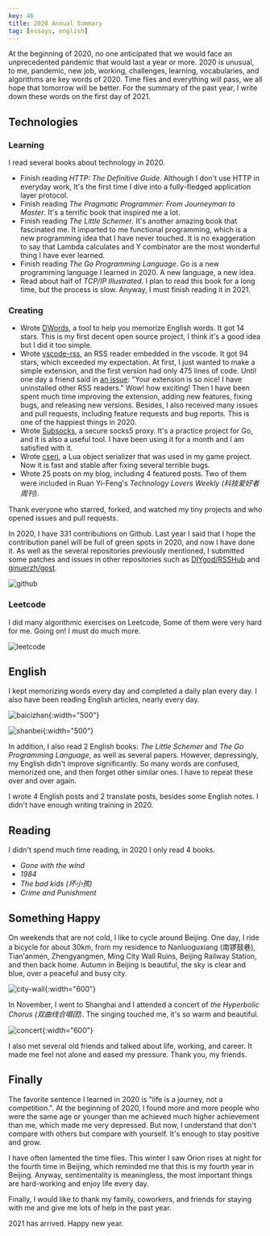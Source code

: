 ```yaml
---
key: 46
title: 2020 Annual Summary
tag: [essays, english]
---
```


At the beginning of 2020, no one anticipated that we would face an unprecedented pandemic that would last a year or more. 2020 is unusual, to me, pandemic, new job, working, challenges, learning, vocabularies, and algorithms are key words of 2020. Time flies and everything will pass, we all hope that tomorrow will be better. For the summary of the past year, I write down these words on the first day of 2021.

## Technologies

### Learning

I read several books about technology in 2020.

- Finish reading *HTTP: The Definitive Guide*. Although I don't use HTTP in everyday work, It's the first time I dive into a fully-fledged application layer protocol.
- Finish reading *The Pragmatic Programmer: From Journeyman to Master*. It's a terrific book that inspired me a lot.
- Finish reading *The Little Schemer*. It's another amazing book that fascinated me. It imparted to me functional programming, which is a new programming idea that I have never touched. It is no exaggeration to say that Lambda calculates and Y combinator are the most wonderful thing I have ever learned.
- Finish reading *The Go Programming Language*. Go is a new programming language I learned in 2020. A new language, a new idea.
- Read about half of *TCP/IP Illustrated*. I plan to read this book for a long time, but the process is slow. Anyway, I must finish reading it in 2021.

### Creating

- Wrote [DWords](https://github.com/luyuhuang/DWords), a tool to help you memorize English words. It got 14 stars. This is my first decent open source project, I think it's a good idea but I did it too simple.
- Wrote [vscode-rss](https://github.com/luyuhuang/vscode-rss), an RSS reader embedded in the vscode. It got 94 stars, which exceeded my expectation. At first, I just wanted to make a simple extension, and the first version had only 475 lines of code. Until one day a friend said in [an issue](https://github.com/luyuhuang/vscode-rss/issues/2#issuecomment-624512180): "Your extension is so nice! I have uninstalled other RSS readers." Wow! how exciting! Then I have been spent much time improving the extension, adding new features, fixing bugs, and releasing new versions. Besides, I also received many issues and pull requests, including feature requests and bug reports. This is one of the happiest things in 2020.
- Wrote [Subsocks](https://github.com/luyuhuang/subsocks), a secure socks5 proxy. It's a practice project for Go, and it is also a useful tool. I have been using it for a month and I am satisfied with it.
- Wrote [cseri](https://github.com/luyuhuang/cseri), a Lua object serializer that was used in my game project. Now it is fast and stable after fixing several terrible bugs.
- Wrote 25 posts on my blog, including 4 featured posts. Two of them were included in Ruan Yi-Feng's *Technology Lovers Weekly (科技爱好者周刊)*.

Thank everyone who starred, forked, and watched my tiny projects and who opened issues and pull requests.

In 2020, I have 331 contributions on Github. Last year I said that I hope the contribution panel will be full of green spots in 2020, and now I have done it. As well as the several repositories previously mentioned, I submitted some patches and issues in other repositories such as [DIYgod/RSSHub](https://github.com/DIYgod/RSSHub) and [ginuerzh/gost](https://github.com/ginuerzh/gost).

![github](/assets/images/2020-annual-summary_1.png)

### Leetcode

I did many algorithmic exercises on Leetcode, Some of them were very hard for me. Going on! I must do much more.

![leetcode](/assets/images/2020-annual-summary_2.png)

## English

I kept memorizing words every day and completed a daily plan every day. I also have been reading English articles, nearly every day.

![baicizhan](/assets/images/2020-annual-summary_3.png){:width="500"}

![shanbei](/assets/images/2020-annual-summary_4.png){:width="500"}

In addition, I also read 2 English books: *The Little Schemer* and *The Go Programming Language*, as well as several papers. However, depressingly, my English didn't improve significantly. So many words are confused, memorized one, and then forget other similar ones. I have to repeat these over and over again.

I wrote 4 English posts and 2 translate posts, besides some English notes. I didn't have enough writing training in 2020.

## Reading

I didn't spend much time reading, in 2020 I only read 4 books.

- *Gone with the wind*
- *1984*
- *The bad kids (坏小孩)*
- *Crime and Punishment*

## Something Happy

On weekends that are not cold, I like to cycle around Beijing. One day, I ride a bicycle for about 30km, from my residence to Nanluoguxiang (南锣鼓巷), Tian'anmen, Zhengyangmen, Ming City Wall Ruins, Beijing Railway Station, and then back home. Autumn in Beijing is beautiful, the sky is clear and blue, over a peaceful and busy city.

![city-wall](/assets/images/2020-annual-summary_5.jpg){:width="600"}

In November, I went to Shanghai and I attended a concert of *the Hyperbolic Chorus (双曲线合唱团)*. The singing touched me, it's so warm and beautiful.

![concert](/assets/images/2020-annual-summary_6.jpg){:width="600"}

I also met several old friends and talked about life, working, and career. It made me feel not alone and eased my pressure. Thank you, my friends.

## Finally

The favorite sentence I learned in 2020 is "life is a journey, not a competition.". At the beginning of 2020, I found more and more people who were the same age or younger than me achieved much higher achievement than me, which made me very depressed. But now, I understand that don't compare with others but compare with yourself. It's enough to stay positive and grow.

I have often lamented the time flies. This winter I saw Orion rises at night for the fourth time in Beijing, which reminded me that this is my fourth year in Beijing. Anyway, sentimentality is meaningless, the most important things are hard-working and enjoy life every day.

Finally, I would like to thank my family, coworkers, and friends for staying with me and give me lots of help in the past year.

2021 has arrived. Happy new year.
